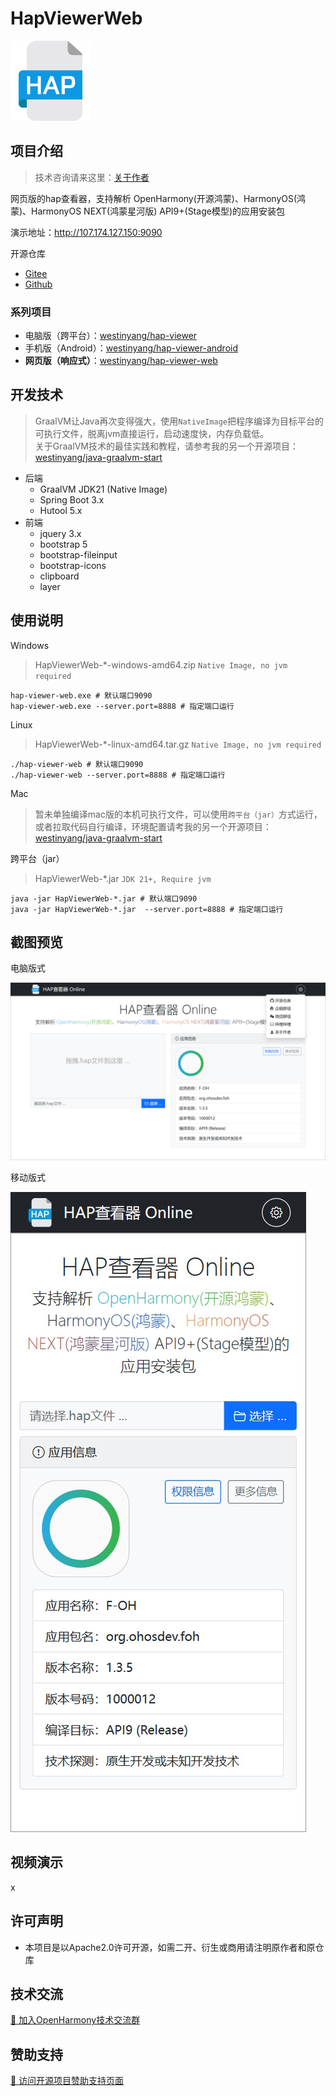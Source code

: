 # HapViewerWeb

<img src="src\main\resources\static\assets\img\favicon.png" width="128px" />

## 项目介绍

> 技术咨询请来这里：[关于作者](https://kaihongpai.feishu.cn/wiki/CqWLwJRadibxztkrIWZcogWxnXd)

网页版的hap查看器，支持解析 OpenHarmony(开源鸿蒙)、HarmonyOS(鸿蒙)、HarmonyOS NEXT(鸿蒙星河版) API9+(Stage模型)的应用安装包

演示地址：http://107.174.127.150:9090

开源仓库

- [Gitee](https://gitee.com/westinyang/hap-viewer-web)
- [Github](https://github.com/westinyang/hap-viewer-web)

### 系列项目

- 电脑版（跨平台）：[westinyang/hap-viewer](https://gitee.com/westinyang/hap-viewer)
- 手机版（Android）：[westinyang/hap-viewer-android](https://gitee.com/westinyang/hap-viewer-android)
- **网页版（响应式）**：[westinyang/hap-viewer-web](https://gitee.com/westinyang/hap-viewer-web)

## 开发技术

> GraalVM让Java再次变得强大，使用`NativeImage`把程序编译为目标平台的可执行文件，脱离jvm直接运行，启动速度快，内存负载低。  
> 关于GraalVM技术的最佳实践和教程，请参考我的另一个开源项目：[westinyang/java-graalvm-start](https://gitee.com/westinyang/java-graalvm-start)

- 后端
  - GraalVM JDK21 (Native Image)
  - Spring Boot 3.x
  - Hutool 5.x
- 前端
  - jquery 3.x
  - bootstrap 5
  - bootstrap-fileinput
  - bootstrap-icons
  - clipboard
  - layer

## 使用说明

Windows

> HapViewerWeb-*-windows-amd64.zip `Native Image, no jvm required`

```shell
hap-viewer-web.exe # 默认端口9090
hap-viewer-web.exe --server.port=8888 # 指定端口运行
```

Linux

> HapViewerWeb-*-linux-amd64.tar.gz `Native Image, no jvm required`

```shell
./hap-viewer-web # 默认端口9090
./hap-viewer-web --server.port=8888 # 指定端口运行
```

Mac

> 暂未单独编译mac版的本机可执行文件，可以使用`跨平台（jar）`方式运行，或者拉取代码自行编译，环境配置请考我的另一个开源项目：[westinyang/java-graalvm-start](https://gitee.com/westinyang/java-graalvm-start)

跨平台（jar）

> HapViewerWeb-*.jar `JDK 21+, Require jvm`

```shell
java -jar HapViewerWeb-*.jar # 默认端口9090
java -jar HapViewerWeb-*.jar  --server.port=8888 # 指定端口运行
```

## 截图预览

电脑版式

![pc](./screenshot/pc-border.png)

移动版式

![phone](./screenshot/phone-border.png)

## 视频演示

x

## 许可声明

- 本项目是以Apache2.0许可开源，如需二开、衍生或商用请注明原作者和原仓库

## 技术交流

[🐧 加入OpenHarmony技术交流群](https://kaihongpai.feishu.cn/wiki/R93ywdop6iuryDkJ5ACc0L3ynEc)

## 赞助支持

[🧧 访问开源项目赞助支持页面](https://kaihongpai.feishu.cn/wiki/XaVUwmiJTiYvtDktzalcHbRpnNk)
